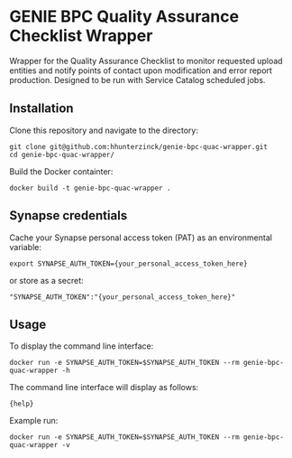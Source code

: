# GENIE BPC Quality Assurance Checklist Wrapper

Wrapper for the Quality Assurance Checklist to monitor requested upload entities and notify points of contact upon modification and error report production.  Designed to be run with Service Catalog scheduled jobs.  

## Installation

Clone this repository and navigate to the directory:
```
git clone git@github.com:hhunterzinck/genie-bpc-quac-wrapper.git
cd genie-bpc-quac-wrapper/
```

Build the Docker containter:
```
docker build -t genie-bpc-quac-wrapper .
```

## Synapse credentials

Cache your Synapse personal access token (PAT) as an environmental variable:
```
export SYNAPSE_AUTH_TOKEN={your_personal_access_token_here}
```

or store as a secret: 
```
"SYNAPSE_AUTH_TOKEN":"{your_personal_access_token_here}"
```

## Usage 

To display the command line interface:
```
docker run -e SYNAPSE_AUTH_TOKEN=$SYNAPSE_AUTH_TOKEN --rm genie-bpc-quac-wrapper -h
```

The command line interface will display as follows:
```
{help}
```

Example run: 
```
docker run -e SYNAPSE_AUTH_TOKEN=$SYNAPSE_AUTH_TOKEN --rm genie-bpc-quac-wrapper -v
```